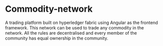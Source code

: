 # Commodity-network

A trading platform built on hyperledger fabric using Angular as the frontend framework. This network can be used to trade any commodity in the network. All the rules are decentralised and every member of the community has equal ownership in the community.
